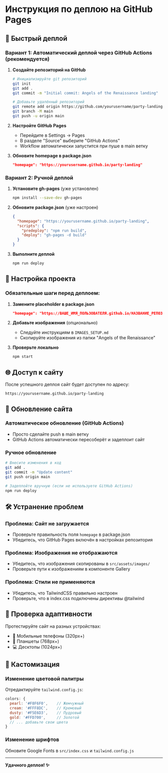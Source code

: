 # Инструкция по деплою на GitHub Pages

## 🚀 Быстрый деплой

### Вариант 1: Автоматический деплой через GitHub Actions (рекомендуется)

1. **Создайте репозиторий на GitHub**
   ```bash
   # Инициализируйте git репозиторий
   git init
   git add .
   git commit -m "Initial commit: Angels of the Renaissance landing"
   
   # Добавьте удалённый репозиторий
   git remote add origin https://github.com/yourusername/party-landing.git
   git branch -M main
   git push -u origin main
   ```

2. **Настройте GitHub Pages**
   - Перейдите в Settings → Pages
   - В разделе "Source" выберите "GitHub Actions"
   - Workflow автоматически запустится при пуше в main ветку

3. **Обновите homepage в package.json**
   ```json
   "homepage": "https://yourusername.github.io/party-landing"
   ```

### Вариант 2: Ручной деплой

1. **Установите gh-pages** (уже установлен)
   ```bash
   npm install --save-dev gh-pages
   ```

2. **Обновите package.json** (уже настроен)
   ```json
   {
     "homepage": "https://yourusername.github.io/party-landing",
     "scripts": {
       "predeploy": "npm run build",
       "deploy": "gh-pages -d build"
     }
   }
   ```

3. **Выполните деплой**
   ```bash
   npm run deploy
   ```

## 🔧 Настройка проекта

### Обязательные шаги перед деплоем:

1. **Замените placeholder в package.json**
   ```json
   "homepage": "https://ВАШЕ_ИМЯ_ПОЛЬЗОВАТЕЛЯ.github.io/НАЗВАНИЕ_РЕПОЗИТОРИЯ"
   ```

2. **Добавьте изображения** (опционально)
   - Следуйте инструкциям в `IMAGES_SETUP.md`
   - Скопируйте изображения из папки "Angels of the Renaissance"

3. **Проверьте локально**
   ```bash
   npm start
   ```

## 🌐 Доступ к сайту

После успешного деплоя сайт будет доступен по адресу:
```
https://yourusername.github.io/party-landing
```

## 🔄 Обновление сайта

### Автоматическое обновление (GitHub Actions)
- Просто сделайте push в main ветку
- GitHub Actions автоматически пересоберёт и задеплоит сайт

### Ручное обновление
```bash
# Внесите изменения в код
git add .
git commit -m "Update content"
git push origin main

# Задеплойте вручную (если не используете GitHub Actions)
npm run deploy
```

## 🛠 Устранение проблем

### Проблема: Сайт не загружается
- Проверьте правильность поля `homepage` в package.json
- Убедитесь, что GitHub Pages включён в настройках репозитория

### Проблема: Изображения не отображаются
- Убедитесь, что изображения скопированы в `src/assets/images/`
- Проверьте пути к изображениям в компоненте Gallery

### Проблема: Стили не применяются
- Убедитесь, что TailwindCSS правильно настроен
- Проверьте, что в index.css подключены директивы @tailwind

## 📱 Проверка адаптивности

Протестируйте сайт на разных устройствах:
- 📱 Мобильные телефоны (320px+)
- 📱 Планшеты (768px+)
- 💻 Десктопы (1024px+)

## 🎨 Кастомизация

### Изменение цветовой палитры
Отредактируйте `tailwind.config.js`:
```javascript
colors: {
  pearl: '#F8F6F0',    // Жемчужный
  cream: '#FFF8DC',    // Кремовый
  dusty: '#F5E6D3',    // Пудровый
  gold: '#FFD700',     // Золотой
  // ... добавьте свои цвета
}
```

### Изменение шрифтов
Обновите Google Fonts в `src/index.css` и `tailwind.config.js`

---

**Удачного деплоя! ✨** 